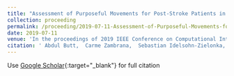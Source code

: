 ```yaml
---
title: "Assessment of Purposeful Movements for Post-Stroke Patients in Activites of Daily Living with Wearable Sensor Device"
collection: proceeding
permalink: /proceeding/2019-07-11-Assessment-of-Purposeful-Movements-for-Post-Stroke-Patients-in-Activites-of-Daily-Living-with-Wearable-Sensor-Device
date: 2019-07-11
venue: 'In the proceedings of 2019 IEEE Conference on Computational Intelligence in Bioinformatics and Computational Biology (CIBCB)'
citation: ' Abdul Butt,  Carme Zambrana,  Sebastian Idelsohn-Zielonka,  Mireia Claramunt-Molet,  Amaia Ugartemendia-Etxarri,  Erika Rovini,  Alessandra Moschetti,  Carlos Molleja,  Cristina Martin,  Eloy Opisso,  Filippo Cavallo, &quot;Assessment of Purposeful Movements for Post-Stroke Patients in Activites of Daily Living with Wearable Sensor Device.&quot; In the proceedings of 2019 IEEE Conference on Computational Intelligence in Bioinformatics and Computational Biology (CIBCB), 2019.'
---
```

Use [Google Scholar](https://scholar.google.com/scholar?q=Assessment+of+Purposeful+Movements+for+Post+Stroke+Patients+in+Activites+of+Daily+Living+with+Wearable+Sensor+Device){:target="_blank"} for full citation